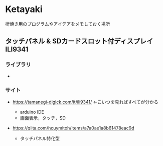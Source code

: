 # Ketayaki
桁焼き用のプログラムやアイデアをメモしておく場所


## タッチパネル & SDカードスロット付ディスプレイ　ILI9341
### ライブラリ
- 


### サイト
- https://tamanegi-digick.com/it/ili9341/ ←こいつを見ればすべてが分かる
  - arduino IDE
  - 画面表示，タッチ，SD  

- https://qiita.com/hcuymitoh/items/a7a0ae1a8b61478eac9d
  - タッチパネル特化型

